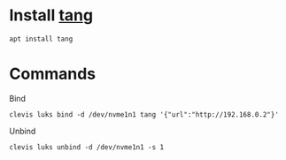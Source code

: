 # Install [tang](https://github.com/latchset/tang)

```
apt install tang
```

# Commands
Bind

```
clevis luks bind -d /dev/nvme1n1 tang '{"url":"http://192.168.0.2"}'
```

Unbind

```
clevis luks unbind -d /dev/nvme1n1 -s 1
```
